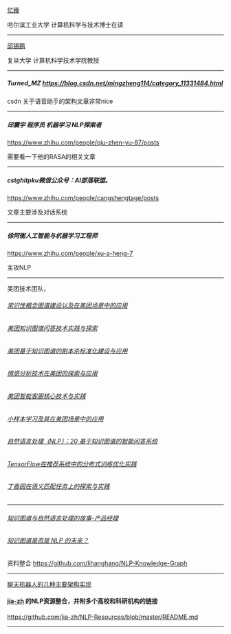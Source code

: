 [忆臻](https://www.zhihu.com/people/qinlibo_nlp)

哈尔滨工业大学 计算机科学与技术博士在读

---

[邱锡鹏](https://www.zhihu.com/people/xpqiu)

复旦大学 计算机科学技术学院教授

---

##### Turned_MZ https://blog.csdn.net/mingzheng114/category_11331484.html

csdn 关于语音助手的架构文章非常nice 

-----

##### 邱震宇 程序员 机器学习 NLP探索者

https://www.zhihu.com/people/qiu-zhen-yu-87/posts

需要看一下他的RASA的相关文章

----

##### cstghitpku微信公众号：AI部落联盟。

https://www.zhihu.com/people/cangshengtage/posts

文章主要涉及对话系统

----

##### 徐阿衡人工智能与机器学习工程师

https://www.zhihu.com/people/xu-a-heng-7

主攻NLP

---

美团技术团队，

###### [常识性概念图谱建设以及在美团场景中的应用](https://tech.meituan.com/2021/06/24/nature-language-process-nlp-knowledge-graph.html)

###### [美团知识图谱问答技术实践与探索](https://tech.meituan.com/2021/11/03/knowledge-based-question-answering-in-meituan.html)

###### [美团基于知识图谱的剧本杀标准化建设与应用](https://tech.meituan.com/2021/10/28/standardization-of-larp-games-based-on-knowledge-graph.html)

###### [情感分析技术在美团的探索与应用](https://tech.meituan.com/2021/10/20/the-applications-of-sentiment-analysis-meituan.html)

###### [美团智能客服核心技术与实践](https://tech.meituan.com/2021/09/30/artificial-intelligence-customer-service.html)

###### [小样本学习及其在美团场景中的应用](https://tech.meituan.com/2021/08/19/low-resource-learning.html)

###### [自然语言处理（NLP）：20 基于知识图谱的智能问答系统](https://blog.csdn.net/shenfuli/article/details/106666071)

###### [TensorFlow在推荐系统中的分布式训练优化实践](https://mp.weixin.qq.com/s/LjdHBEyQhJq3ptMj8XVT-w)

###### [丁香园在语义匹配任务上的探索与实践](https://mp.weixin.qq.com/s/Zn7oXWQPOt6KM1MsOtYfxA)

----

###### [知识图谱与自然语言处理的故事-产品经理](http://www.woshipm.com/ai/2334392.html)

###### [知识图谱是否是 NLP 的未来？](https://www.zhihu.com/question/267242467)

资料整合 https://github.com/lihanghang/NLP-Knowledge-Graph

---

[聊天机器人的几种主要架构实现](https://cloud.tencent.com/developer/article/1542301)

#### **[jia-zh](https://github.com/jia-zh) 的NLP资源整合，并附多个高校和科研机构的链接**

https://github.com/jia-zh/NLP-Resources/blob/master/README.md

----

